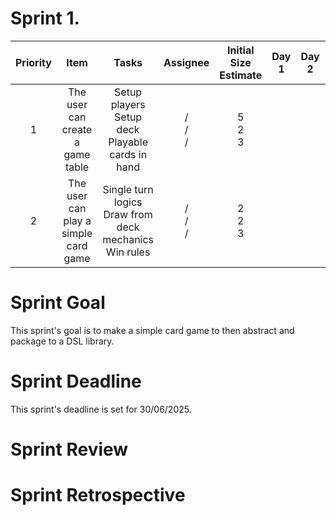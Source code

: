 # Sprint 1.

| Priority |                 Item                 |                                 Tasks                                  |   Assignee    | Initial Size Estimate | Day 1 | Day 2 | Day 3 | Day 4 | Day 5 | Day 6 | Day 7 |
|:--------:|:------------------------------------:|:----------------------------------------------------------------------:|:-------------:|:---------------------:|:-----:|:-----:|:-----:|:-----:|:-----:|:-----:|:-----:|
|    1     |   The user can create a game table   |        Setup players<br/>Setup deck<br/>Playable cards in hand         | /<br/>/<br/>/ |     5<br/>2<br/>3     |       |       |       |       |       |       |       |
|    2     | The user can play a simple card game |     Single turn logics<br/>Draw from deck mechanics<br/>Win rules      | /<br/>/<br/>/ |     2<br/>2<br/>3     |       |       |       |       |       |       |       |

# Sprint Goal
This sprint's goal is to make a simple card game to then abstract and package to a DSL library. 
# Sprint Deadline
This sprint's deadline is set for 30/06/2025.
# Sprint Review

# Sprint Retrospective
